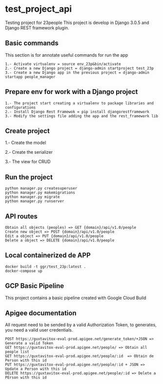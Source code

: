 # test_project_api
Testing project for 23people
This project is develop in Django 3.0.5 and Django REST framework plugin.

## Basic commands
This section is for annotate useful commands for run the app

    1.- Activate virtualenv = source env_23p&bin/activate
    2.- Create a new Django project = django-admin startproject test_23p
    3.- Create a new Django app in the previous project = django-admin startapp people_manager

## Prepare env for work with a Django project

    1.- The project start creating a virtualenv to package libraries and configurations
    2.- Install Django Rest Framewok = pip install djangorestframework
    3.- Modify the settings file adding the app and the rest_framework lib

## Create project
1.- Create the model

2.- Create the serializer

3.- The view for CRUD

## Run the project
    python manager.py createsuperuser
    python manager.py makemigrations
    python manager.py migrate
    python manager.py runserver

## API routes

    Obtain all objects (peoples) => GET {domain}/api/v1.0/people
    Create new object => POST {domain}/api/v1.0/people
    Edit a object => PUT {domain}/api/v1.0/people
    Delete a object => DELETE {domain}/api/v1.0/people
    
## Local containerized de APP
    docker build -t ggr/test_23p:latest .
    docker-compose up
    
## GCP Basic Pipeline
This project contains a basic pipeline created with Google Cloud Build

## Apigee documentation
All request need to be sended by a valid Authorization Token, to generates, you need a valid user credentials.
 
    POST https://guxtavitox-eval-prod.apigee.net/generate_token/+JSON => Generate a valid Token
    GET https://guxtavitox-eval-prod.apigee.net/people/ => Obtain all people list
    GET https://guxtavitox-eval-prod.apigee.net/people/:id  => Obtain de Person with this id  
    PUT https://guxtavitox-eval-prod.apigee.net/people/:id + JSON => Update a Person with this id
    DELETE https://guxtavitox-eval-prod.apigee.net/people/:id => Delete a PErson with this id